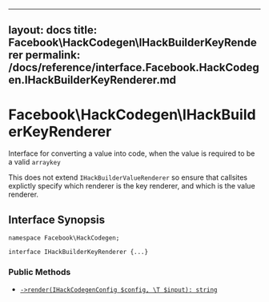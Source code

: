 
***

layout: docs
title: Facebook\\HackCodegen\\IHackBuilderKeyRenderer
permalink: /docs/reference/interface.Facebook.HackCodegen.IHackBuilderKeyRenderer.md
---







# Facebook\\HackCodegen\\IHackBuilderKeyRenderer




Interface for converting a value into code, when the value is required
to be a valid ` arraykey `




This does not extend ` IHackBuilderValueRenderer ` so ensure that callsites
explictly specify which renderer is the key renderer, and which is the
value renderer.




## Interface Synopsis




``` Hack
namespace Facebook\HackCodegen;

interface IHackBuilderKeyRenderer {...}
```




### Public Methods




* [` ->render(IHackCodegenConfig $config, \T $input): string `](<interface.Facebook.HackCodegen.IHackBuilderKeyRenderer.render.md>)